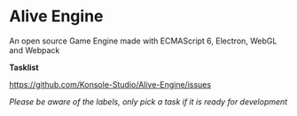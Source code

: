 # Alive Engine
An open source Game Engine made with ECMAScript 6, Electron, WebGL and Webpack

**Tasklist**

https://github.com/Konsole-Studio/Alive-Engine/issues

*Please be aware of the labels, only pick a task if it is ready for development* 
